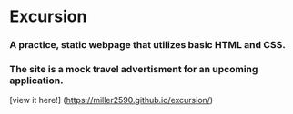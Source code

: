# Excursion

### A practice, static webpage that utilizes basic HTML and CSS.
### The site is a mock travel advertisment for an upcoming application.
[view it here!] (https://miller2590.github.io/excursion/)
